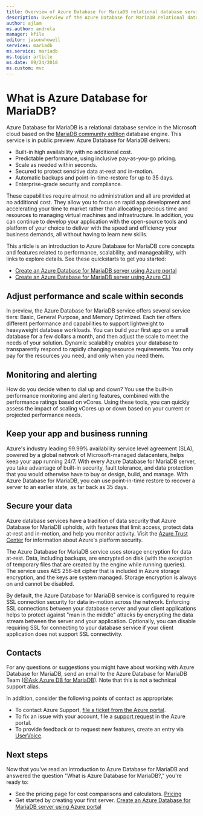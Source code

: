 ```yaml
---
title: Overview of Azure Database for MariaDB relational database service
description: Overview of the Azure Database for MariaDB relational database service.
author: ajlam
ms.author: andrela
manager: kfile
editor: jasonwhowell
services: mariadb
ms.service: mariadb
ms.topic: article
ms.date: 09/24/2018
ms.custom: mvc
---
```


# What is Azure Database for MariaDB?
Azure Database for MariaDB is a relational database service in the Microsoft cloud based on the [MariaDB community edition](https://mariadb.org/download/) database engine. This service is in public preview. Azure Database for MariaDB delivers:

- Built-in high availability with no additional cost.
- Predictable performance, using inclusive pay-as-you-go pricing.
- Scale as needed within seconds.
- Secured to protect sensitive data at-rest and in-motion.
- Automatic backups and point-in-time-restore for up to 35 days.
- Enterprise-grade security and compliance.

These capabilities require almost no administration and all are provided at no additional cost. They allow you to focus on rapid app development and accelerating your time to market rather than allocating precious time and resources to managing virtual machines and infrastructure. In addition, you can continue to develop your application with the open-source tools and platform of your choice to deliver with the speed and efficiency your business demands, all without having to learn new skills.

This article is an introduction to Azure Database for MariaDB core concepts and features related to performance, scalability, and manageability, with links to explore details. See these quickstarts to get you started:
- [Create an Azure Database for MariaDB server using Azure portal](quickstart-create-mariadb-server-database-using-azure-portal.md)
- [Create an Azure Database for MariaDB server using Azure CLI](quickstart-create-mariadb-server-database-using-azure-cli.md)

<!-- For a set of Azure CLI samples, see:
- [Azure CLI samples for Azure Database for MariaDB](sample-scripts-azure-cli.md) -->

## Adjust performance and scale within seconds
In preview, the Azure Database for MariaDB service offers several service tiers: Basic, General Purpose, and Memory Optimized. Each tier offers different performance and capabilities to support lightweight to heavyweight database workloads. You can build your first app on a small database for a few dollars a month, and then adjust the scale to meet the needs of your solution. Dynamic scalability enables your database to transparently respond to rapidly changing resource requirements. You only pay for the resources you need, and only when you need them. <!--See [Pricing tiers](concepts-service-tiers.md) for details.-->

## Monitoring and alerting
How do you decide when to dial up and down? You use the built-in performance monitoring and alerting features, combined with the performance ratings based on vCores. Using these tools, you can quickly assess the impact of scaling vCores up or down based on your current or projected performance needs. <!--See [Alerts](howto-alert-on-metric.md) for details.-->

## Keep your app and business running
Azure's industry leading 99.99% availability service level agreement (SLA), powered by a global network of Microsoft-managed datacenters, helps keep your app running 24/7. With every Azure Database for MariaDB server, you take advantage of built-in security, fault tolerance, and data protection that you would otherwise have to buy or design, build, and manage. With Azure Database for MariaDB, you can use point-in-time restore to recover a server to an earlier state, as far back as 35 days.

## Secure your data
Azure database services have a tradition of data security that Azure Database for MariaDB upholds, with features that limit access, protect data at-rest and in-motion, and help you monitor activity. Visit the [Azure Trust Center](https://www.microsoft.com/en-us/trustcenter/security) for information about Azure's platform security.

The Azure Database for MariaDB service uses storage encryption for data at-rest. Data, including backups, are encrypted on disk (with the exception of temporary files that are created by the engine while running queries). The service uses AES 256-bit cipher that is included in Azure storage encryption, and the keys are system managed. Storage encryption is always on and cannot be disabled.

By default, the Azure Database for MariaDB service is configured to require SSL connection security <!--[SSL connection security](./concepts-ssl-connection-security.md)--> for data in-motion across the network. Enforcing SSL connections between your database server and your client applications helps to protect against "man in the middle" attacks by encrypting the data stream between the server and your application. Optionally, you can disable requiring SSL for connecting to your database service if your client application does not support SSL connectivity.

## Contacts
For any questions or suggestions you might have about working with Azure Database for MariaDB, send an email to the Azure Database for MariaDB Team ([@Ask Azure DB for MariaDB](mailto:AskAzureDBforMariaDB@service.microsoft.com)). Note that this is not a technical support alias.

In addition, consider the following points of contact as appropriate:
- To contact Azure Support, [file a ticket from the Azure portal](https://portal.azure.com/?#blade/Microsoft_Azure_Support/HelpAndSupportBlade).
- To fix an issue with your account, file a [support request](https://ms.portal.azure.com/#blade/Microsoft_Azure_Support/HelpAndSupportBlade/newsupportrequest) in the Azure portal.
- To provide feedback or to request new features, create an entry via [UserVoice](https://feedback.azure.com/forums/597982-azure-database-for-mysql).

## Next steps
Now that you've read an introduction to Azure Database for MariaDB and answered the question "What is Azure Database for MariaDB?," you're ready to:
- See the pricing page for cost comparisons and calculators. [Pricing](https://azure.microsoft.com/pricing/details/mariadb/)
- Get started by creating your first server. [Create an Azure Database for MariaDB server using Azure portal](quickstart-create-mariadb-server-database-using-azure-portal.md)

<!--- - Build your first app using your preferred language: [Python](./connect-python.md) | [Node.JS](./connect-nodejs.md) | [Java](./connect-java.md) | [Ruby](./connect-ruby.md) | [PHP](./connect-php.md) | [.NET (C#)](./connect-csharp.md) | [Go](./connect-go.md) --->
